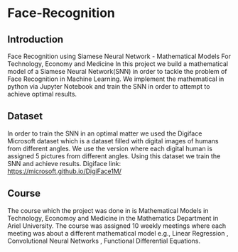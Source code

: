 # Face-Recognition
## Introduction 
Face Recognition using Siamese Neural Network - Mathematical Models For Technology, Economy and Medicine
In this project we build a mathematical model of a Siamese Neural Network(SNN) in order to tackle the problem of Face Recognition in Machine Learning. We implement the mathematical in python via Jupyter Notebook and train the SNN in order to attempt to  achieve optimal results. 
## Dataset
In order to train the SNN in an optimal matter we used the Digiface  Microsoft dataset which is a dataset filled with digital images of humans from different angles. We use the version where each digital human is assigned 5 pictures from different angles. Using this dataset we train the SNN and achieve results.
Digiface link: https://microsoft.github.io/DigiFace1M/ 
## Course
The course which the project was done in is Mathematical Models in Technology, Economoy and Medicine  in the Mathematics Department in Ariel University.
The course was assigned 10 weekly meetings where each meeting was about a different mathematical model e.g.,  Linear Regression , Convolutional Neural Networks , Functional  Differential Equations. 

